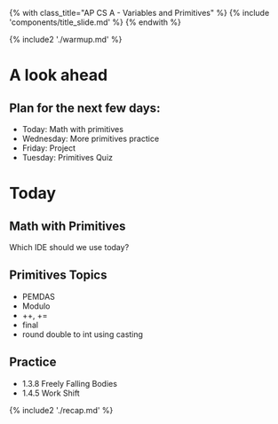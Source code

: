 {% with class_title="AP CS A - Variables and Primitives" %}
{% include 'components/title_slide.md' %}
{% endwith %}

{% include2 './warmup.md' %}


# A look ahead

## Plan for the next few days:

- Today: Math with primitives
- Wednesday: More primitives practice
- Friday: Project
- Tuesday: Primitives Quiz


# Today

## Math with Primitives
Which IDE should we use today?


## Primitives Topics
- PEMDAS
- Modulo
- ++, +=
- final
- round double to int using casting


## Practice
- 1.3.8 Freely Falling Bodies
- 1.4.5 Work Shift




{% include2 './recap.md' %}

